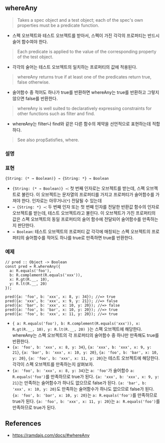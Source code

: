 ## whereAny
> Takes a spec object and a test object; each of the spec's own properties must be a predicate function.
- 스펙 오브젝트와 테스트 오브젝트를 받아서, 스펙이 가진 각각의 프로퍼티는 반드시 술어 함수여야 한다.
> Each predicate is applied to the value of the corresponding property of the test object.
- 각각의 술어는 테스트 오브젝트의 일치하는 프로퍼티의 값에 적용된다.
> whereAny returns true if at least one of the predicates return true, false otherwise.
- 술어함수 중 적어도 하나가 true를 반환하면 whereAny는 true를 반환하고 그렇지 않으면 false를 반환한다.
> whereAny is well suited to declaratively expressing constraints for other functions such as filter and find.
- whereAny는 filter나 find와 같은 다른 함수의 제약을 선언적으로 표현하는데 적합하다.

> See also propSatisfies, where.

### 설명

### 표현
```
{String: (* → Boolean)} → {String: *} → Boolean
```
- `{String: (* → Boolean)} →`: 첫 번째 인자로는 오브젝트를 받는데, 스펙 오브젝트로 불린다. 이 오브젝트는 문자열의 프로퍼티를 가지고 프로퍼티가 술어함수를 가져야 한다. 인자로는 아무거나(`*`) 전달될 수 있는데
- `→ {String: *} →`: 두 번째 인자 또는 첫 번째 인자를 전달한 반환값 함수의 인자로 오브젝트를 받는데, 테스트 오브젝트라고 불린다. 이 오브젝트가 가진 프로퍼티의 값은 스펙 오브젝트의 동일 프로퍼티의 술어 함수에 전달되어 술어함수를 만족하는지 판단한다.
- `→ Boolean`: 테스트 오브젝트의 프로퍼티 값 각각에 매칭되는 스펙 오브젝트의 프로퍼티의 술어함수를 적어도 하나를 true로 만족하면 true를 반환한다.


### 예제
```
// pred :: Object -> Boolean
const pred = R.whereAny({
  a: R.equals('foo'),
  b: R.complement(R.equals('xxx')),
  x: R.gt(R.__, 10),
  y: R.lt(R.__, 20)
});

pred({a: 'foo', b: 'xxx', x: 8, y: 34}); //=> true
pred({a: 'xxx', b: 'xxx', x: 9, y: 21}); //=> false
pred({a: 'bar', b: 'xxx', x: 10, y: 20}); //=> false
pred({a: 'foo', b: 'bar', x: 10, y: 20}); //=> true
pred({a: 'foo', b: 'xxx', x: 11, y: 20}); //=> true
```
- `{ a: R.equals('foo'), b: R.complement(R.equals('xxx')), x: R.gt(R.__, 10), y: R.lt(R.__, 20) }`는 스펙 오브젝트에 해당한다. whereAny는 스펙 오브젝트의 각 프로퍼티의 술어함수 중 하나만 만족해도 true를 반환한다.
- `{a: 'foo', b: 'xxx', x: 8, y: 34}`, `{a: 'xxx', b: 'xxx', x: 9, y: 21}`, `{a: 'bar', b: 'xxx', x: 10, y: 20}`, `{a: 'foo', b: 'bar', x: 10, y: 20}`, `{a: 'foo', b: 'xxx', x: 11, y: 20}`는 테스트 오브젝트에 해당한다. 각각이 스펙 오브젝트를 만족하는지 살펴보자.
- `{a: 'foo', b: 'xxx', x: 8, y: 34}`는 `a: 'foo'`가 술어함수 `a: R.equals('foo')`를 만족하므로 true가 된다. `{a: 'xxx', b: 'xxx', x: 9, y: 21}`는 만족하는 술어함수가 하나도 없으므로 false가 된다. `{a: 'bar', b: 'xxx', x: 10, y: 20}`도 만족하는 술어함수가 하나도 없으므로 false가 된다. `{a: 'foo', b: 'bar', x: 10, y: 20}`는 `a: R.equals('foo')`를 만족하므로 true가 된다. `{a: 'foo', b: 'xxx', x: 11, y: 20}`는 `a: R.equals('foo')`를 만족하므로 true가 된다.

## References
- https://ramdajs.com/docs/#whereAny

